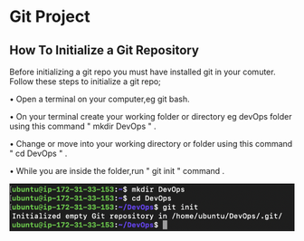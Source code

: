 # Git Project

## How To Initialize a Git Repository

Before initializing a git repo you must have installed git in your comuter. Follow these steps to initialize a git repo;

• Open a terminal on your computer,eg git bash.

• On your terminal create your working folder or directory eg devOps folder using this command " mkdir DevOps " .

• Change or move into your working directory or folder using this command " cd DevOps " .

• While you are inside the folder,run " git init " command .


![Alt text](<Images/Screenshot 2024-01-01 at 01.28.02.png>)